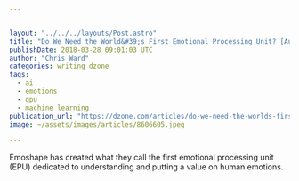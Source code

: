 ```yaml
---


layout: "../../../layouts/Post.astro"
title: "Do We Need the World&#39;s First Emotional Processing Unit? [Audio]"
publishDate: 2018-03-28 09:01:03 UTC
author: "Chris Ward"
categories: writing dzone
tags:
  - ai
  - emotions
  - gpu
  - machine learning
publication_url: "https://dzone.com/articles/do-we-need-the-worlds-first-emotional-processing-u"
image: ~/assets/images/articles/8606605.jpeg

---
```

Emoshape has created what they call the first emotional processing unit (EPU) dedicated to understanding and putting a value on human emotions.

